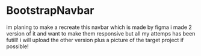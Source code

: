 # BootstrapNavbar
im planing to make a recreate this navbar which is made by figma i made 2 version of it and want to make them responsive but all my attemps has been futill! i will upload the other version plus a picture of the target project if possible!
<!DOCTYPE html>
<html lang="en">

<head>
    <title>Bootstrap Example</title>
    <meta charset="utf-8">
    <meta name="viewport" content="width=device-width, initial-scale=1">
    <link rel="stylesheet" href="https://maxcdn.bootstrapcdn.com/bootstrap/3.4.1/css/bootstrap.min.css">
    <script src="https://ajax.googleapis.com/ajax/libs/jquery/3.6.4/jquery.min.js"></script>
    <script src="https://maxcdn.bootstrapcdn.com/bootstrap/3.4.1/js/bootstrap.min.js"></script>
    <style>
        @font-face {
            font-family: estedad;
            src: url(../fonts/Estedad-v5.0-Fontjo.com/ttf/Estedad-SemiBold.ttf);
        }
        
        .nav {
            font-family: estedad;
        }
        
        .nav.navbar-nav li a {
            color: white;
        }
        
        .navbar-header a {
            color: white;
        }
    </style>
</head>

<body>

    <nav class="navbar navbar-light" style="background-color: #45b1ff">
        <div class="container-fluid">
            <div class="navbar-header">
                <a class="navbar-brand" href="#">امروز دوشنبه 1402/04/31 monday 22 june 2023</a>
            </div>
            <ul class="nav navbar-nav">
                <li><a href="#">امور قراردادها<img src="../pictures/ICONS/Clipboard Check.png" alt="" style="width: 40px;" class="justify-content-center"></a></li>
                <li><a href="#">اداری<img src="../pictures/ICONS/Folder Open.png" alt="" style="width: 40px;"></a></li>
                <li><a href="#">وب<img src="../pictures/ICONS/Notebook Minimalistic.png" alt="" style="width: 40px;"></a></li>
                <li><a href="#">تضمین کیفیت<img src="../pictures/ICONS/patch-check-fill.png" alt="" style="width: 40px;"></a></li>
                <li><a href="#">دسترسی فرم ها<img src="../pictures/ICONS/stack.png" alt="" style="width: 40px;"></a></li>
                <li><a href="#">گزارشات<img src="../pictures/ICONS/pie_chart.png" alt="" style="width: 40px;"></a></li>
                <li><a href="#">تعریف اولیه<img src="../pictures/ICONS/Frame 59.png" alt="" style="width: 40px;"></a></li>
                <li><a href="#">عملیات<img src="../pictures/ICONS/settings.png" alt="" style="width: 40px;"></a></li>
                <li class="active"><a href="#">مرضیه سیف اللهی راد کارشناس استقرار و تولید<img src="../pictures/ICONS/person.png"  alt="" style="width: 70px;"></a></li>
            </ul>
        </div>
    </nav>

    <div class="container">
        <h3>Inverted Navbar</h3>
        <p>An inverted navbar is black instead of gray.</p>
    </div>

</body>

</html>
